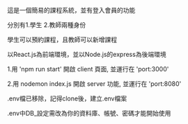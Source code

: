 這是一個簡易的課程系統，並有登入會員的功能

分別有1.學生 2.教師兩種身份

學生可以預約課程，且教師可以新增課程

以React.js為前端環境，並以Node.js的express為後端環境

1.用 'npm run start' 開啟 client 頁面, 並運行在 'port:3000'

2.用 nodemon index.js 開啟 server 功能, 並運行在 'port:8080'

.env檔已移除，記得clone後，建立.env檔案

.env中DB_設定需改為你的資料庫、帳號、密碼才能開始使用
